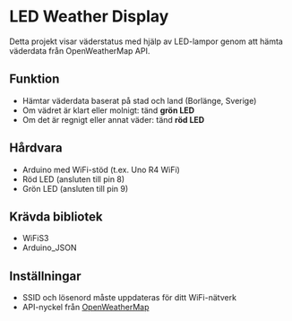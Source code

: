 # LED Weather Display

Detta projekt visar väderstatus med hjälp av LED-lampor genom att hämta väderdata från OpenWeatherMap API.

## Funktion

- Hämtar väderdata baserat på stad och land (Borlänge, Sverige)
- Om vädret är klart eller molnigt: tänd **grön LED**
- Om det är regnigt eller annat väder: tänd **röd LED**

## Hårdvara

- Arduino med WiFi-stöd (t.ex. Uno R4 WiFi)
- Röd LED (ansluten till pin 8)
- Grön LED (ansluten till pin 9)

## Krävda bibliotek

- WiFiS3
- Arduino_JSON

## Inställningar

- SSID och lösenord måste uppdateras för ditt WiFi-nätverk
- API-nyckel från [OpenWeatherMap](https://openweathermap.org/)


